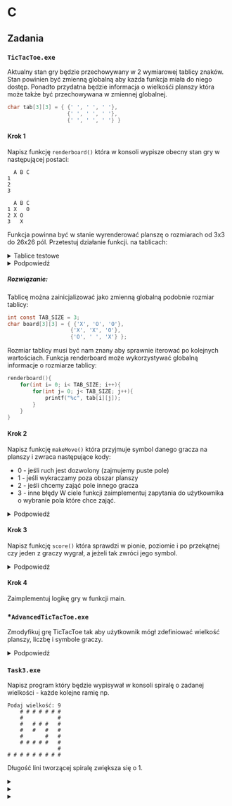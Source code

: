 # C


## Zadania

### `TicTacToe.exe`
Aktualny stan gry będzie przechowywany w 2 wymiarowej tablicy znaków.
Stan powinien być zmienną globalną aby każda funkcja miała do niego dostęp.
Ponadto przydatna będzie informacja o wielkośći planszy która może także być przechowywana w zmiennej globalnej.
```c
char tab[3][3] = { {' ', ' ', ' '},
                   {' ', ' ', ' '},
                   {' ', ' ', ' '} }
```
#### Krok 1
Napisz funkcję `renderboard()` która w konsoli wypisze obecny stan gry w następującej postaci:
```terminal
  A B C
1   
2   
3   
```

```terminal
  A B C
1 X   O
2 X O
3   X
```
Funkcja powinna być w stanie wyrenderować planszę o rozmiarach od 3x3 do 26x26 pól.
Przetestuj działanie funkcji.
na tablicach:
<details>
<summary>Tablice testowe</summary>

```c
int const TAB_SIZE = 4;
char board[TAB_SIZE][TAB_SIZE] = { {' ', ' ', ' ', ' '},
                                  {' ', ' ', ' ', ' '},
                                  {' ', ' ', ' ', ' '},
                                  {' ', ' ', ' ', ' '} };
```

```c
//Można zmienić rozmiar tablicy na mniejszy/więszy
int const TAB_SIZE = 26;
char board[TAB_SIZE][TAB_SIZE];
//w funkcji main ustawiane są wartośći w tablicy
int main(int argc, char const *argv[])
{
    for (size_t i = 0; i < TAB_SIZE; i++)
    {
        for (size_t j = 0; j < TAB_SIZE; j++)
        {
            board[i][j] = ' ';
        }
    }
    return 0;
}
```

</details>

<details>
<summary>Podpowiedź</summary>

```c
// Typ char przechowuje liczby od 0 do 255 które w funkcji printf() są dekodowane na znaki widoczne w konsoli.
// A - 65
// Z - 90
// a - 97
// z - 122
for(char i = 65; i<91; i++){
    printf("%c ", i);
}
```

Nagłowki kolumn można wypisać przed wypisywaniem wartości planszy.

Nagłówki wierszy można wypisać przed iteracją po drugim wymiarze tablicy.
</details>

##### Rozwiązanie:

Tablicę można zainicjalizować jako zmienną globalną podobnie rozmiar tablicy:

```c
int const TAB_SIZE = 3;
char board[3][3] = { {'X', 'O', 'O'},
                    {'X', 'X', 'O'},
                    {'O', ' ', 'X'} };
```

Rozmiar tablicy musi być nam znany aby sprawnie iterować po kolejnych wartościach.
Funkcja renderboard może wykorzystywać globalną informacje o rozmiarze tablicy:

```c
renderboard(){
    for(int i= 0; i< TAB_SIZE; i++){
        for(int j= 0; j< TAB_SIZE; j++){
            printf("%c", tab[i][j]);
        }
    }
}
```

#### Krok 2
Napisz funkcję `makeMove()` która przyjmuje symbol danego gracza na planszy i zwraca następujące kody:
- 0 - jeśli ruch jest dozwolony (zajmujemy puste pole)
- 1 - jeśli wykraczamy poza obszar planszy
- 2 - jeśli chcemy zająć pole innego gracza
- 3 - inne błędy
W ciele funkcji zaimplementuj zapytania do użytkownika o wybranie pola które chce zająć.

<details>
<summary>Podpowiedź</summary>

Za pomocą instrukcji scanf() możemy odczytać kilka wartości jednocześnie.

```c
char col;
int row;
printf("Podaj wartośc col i row np.  ", player);
scanf(" %c %i", &col, &row);
```

Po odczytaniu wartości wystarczy zamienic je na indeksy (numerowane od 0) i sprawdzić odpowiednie warunki.
</details>

#### Krok 3
Napisz funkcję `score()` która sprawdzi w pionie, poziomie i po przekątnej czy jeden z graczy wygrał, a jeżeli tak zwróci jego symbol.

<details>
<summary>Podpowiedź</summary>

Należy sprawdzać czy w kolumach, wierszach, na przekątnych znajdują się takie same znaki.
Jeśli natrafimy na znak ' ' możemy przerwać dalsze poszukiwania w kolumnie, wierszu, na przekątnej. Podobnie jesli natrafimy na symbol innego gracza.

</details>

#### Krok 4
Zaimplementuj logikę gry w funkcji main.

### *`AdvancedTicTacToe.exe`

Zmodyfikuj grę TicTacToe tak aby użytkownik mógł zdefiniować wielkość planszy, liczbę i symbole graczy.

<details>
<summary>Podpowiedź</summary>

```c
#include <stdlib.h>
#include <stdio.h>

// Zmienne globalne dostępne dla funkcji
// wskaźnik na pierwszy element tablicy
int *board;
// rozmiar tablicy
int BOARD_SIZE = 3;

int main(int argc, char const *argv[])
{
    // Talice w pamięci są przechowyane w kolejnych adresach
    int tab[2][3] = { {1,2,3},{4,5,6} };
    int tab_size = sizeof(tab)/sizeof(int);
    printf("tab_size = %i\n",tab_size);
    int iterations = 0;
    for (int *i = tab; iterations < (sizeof(tab)/sizeof(int)); i++)
    {
        printf("%i ", *i);
        iterations++;
    }
    printf("\n");

    // Rozmiar tablicy 2x3 typu int to (2*int)*(3*int) gdzie int to wielkość typu int.
    int size = (BOARD_SIZE * sizeof(int)) * (BOARD_SIZE * sizeof(int));
    // funkcja maloc() zarezerwuje w pamięci określoną liczbę bajtów i zwróci wskaźnik do pierwszego bajtu.
    board = malloc(size);
    
    // wiedząc że plansza ma rozmiar 3x3 co 3 komórka w pamięci będzie początkiem nowego wiersza.
    int row = 0;
    for (int *rowwsk = board; row < BOARD_SIZE; rowwsk + BOARD_SIZE)
    {
        int col = 0;
        for (int *colwsk = rowwsk; col < BOARD_SIZE; colwsk++)
        {
            *colwsk = 0;
            col++;
        }
        row++;
    }

    row = 0;
    for (int *rowwsk = board; row < BOARD_SIZE; rowwsk + BOARD_SIZE)
    {
        int col = 0;
        for (int *colwsk = rowwsk; col < BOARD_SIZE; colwsk++)
        {
            printf("board[%i][%i] = %i \t",row, col,*colwsk);
            col++;
        }
        printf("\n");
        row++;
    }

    // free zwalnia pamięć
    free(board);
    return 0;
}
```

```c
 // +------+
    // |      | pointer to pointer to T 
    // +------+
    //     |
    //     v
    // +------+------+------+
    // |      |      |      | pointers to T 
    // +------+------+------+
    //     |      |      |     +-------------+-------------+-------------+
    //     |      |      +---->|             |             |             | elements of type T
    //     |      |            +-------------+-------------+-------------+ 
    //     |      |     +-------------+-------------+
    //     |      +---->|             |             | elements of type T
    //     |            +-------------+-------------+ 
    //     |
    //     v
    // +-------------+-------------+-------------+-------------+
    // |             |             |             |             | elements of type T
    // +-------------+-------------+-------------+-------------+ 
    double **tab2;
    tab2 = malloc(row * sizeof(double *));
    for (int i = 0; i < 3; i++)
    {
        tab2[i] = calloc(col,sizeof(double));
    }

    // pzypisujemy wartości
    tab2[0][0] = 0.0;
    tab2[0][1] = 0.1;
    tab2[1][0] = 1.0;
    tab2[1][1] = 1.1;
    tab2[2][0] = 2.0;
    tab2[2][1] = 2.1;

    // dla 3d array
    int ***tab3d;
    tab3d = malloc(2*sizeof(double **));
    for (int i = 0; i < 2; i++)
    {
        tab3d[i] = malloc(2*sizeof(double *));
        for (size_t j = 0; j < 2; j++)
        {
            tab3d[i][j] = calloc(2,sizeof(double));
        }
        
    }
```

</details>

### `Task3.exe`

Napisz program który będzie wypisywał w konsoli spiralę o zadanej wielkości - każde kolejne ramię  np.

```
Podaj wielkość: 9
    # # # # # # #               
    #           #
    #   # # #   #
    #   #   #   #
    #       #   #
    # # # # #   #
                #
# # # # # # # # #
```

Długość lini tworzącej spiralę zwiększa się o 1.

<details>
<summary></summary>

Jak obliczyć wielkość tablicy przechowującej spiralę o wielkościach: 5, 6, 7, 8?

</details>

<details>
<summary></summary>

Jak wyznaczyć początek rysowania spirali?

</details>


<details>
<summary></summary>

Które indeksy tablicy zmieniać poruszając się na północ, wschód, południe, zachód?

</details>
          
 
      
